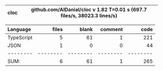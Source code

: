 
cloc|github.com/AlDanial/cloc v 1.82  T=0.01 s (697.7 files/s, 38023.3 lines/s)
--- | ---

Language|files|blank|comment|code
:-------|-------:|-------:|-------:|-------:
TypeScript|5|61|1|221
JSON|1|0|0|44
--------|--------|--------|--------|--------
SUM:|6|61|1|265
